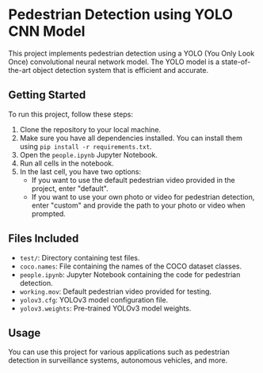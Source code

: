 # Pedestrian Detection using YOLO CNN Model

This project implements pedestrian detection using a YOLO (You Only Look Once) convolutional neural network model. The YOLO model is a state-of-the-art object detection system that is efficient and accurate.

## Getting Started

To run this project, follow these steps:

1. Clone the repository to your local machine.
2. Make sure you have all dependencies installed. You can install them using `pip install -r requirements.txt`.
3. Open the `people.ipynb` Jupyter Notebook.
4. Run all cells in the notebook.
5. In the last cell, you have two options:
   - If you want to use the default pedestrian video provided in the project, enter "default".
   - If you want to use your own photo or video for pedestrian detection, enter "custom" and provide the path to your photo or video when prompted.

## Files Included

- `test/`: Directory containing test files.
- `coco.names`: File containing the names of the COCO dataset classes.
- `people.ipynb`: Jupyter Notebook containing the code for pedestrian detection.
- `working.mov`: Default pedestrian video provided for testing.
- `yolov3.cfg`: YOLOv3 model configuration file.
- `yolov3.weights`: Pre-trained YOLOv3 model weights.

## Usage

You can use this project for various applications such as pedestrian detection in surveillance systems, autonomous vehicles, and more.



